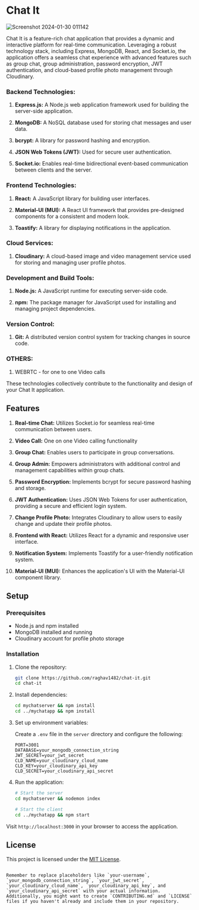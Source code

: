 # Chat It
![Screenshot 2024-01-30 011142](https://github.com/raghav1482/Chatit/assets/98442936/b42d2995-bd7c-4e71-a573-76ae92c4dc10)

Chat It is a feature-rich chat application that provides a dynamic and interactive platform for real-time communication. Leveraging a robust technology stack, including Express, MongoDB, React, and Socket.io, the application offers a seamless chat experience with advanced features such as group chat, group administration, password encryption, JWT authentication, and cloud-based profile photo management through Cloudinary.
### Backend Technologies:
1. **Express.js:** A Node.js web application framework used for building the server-side application.

2. **MongoDB:** A NoSQL database used for storing chat messages and user data.

3. **bcrypt:** A library for password hashing and encryption.

4. **JSON Web Tokens (JWT):** Used for secure user authentication.

5. **Socket.io:** Enables real-time bidirectional event-based communication between clients and the server.

### Frontend Technologies:
1. **React:** A JavaScript library for building user interfaces.

2. **Material-UI (MUI):** A React UI framework that provides pre-designed components for a consistent and modern look.

3. **Toastify:** A library for displaying notifications in the application.

### Cloud Services:
1. **Cloudinary:** A cloud-based image and video management service used for storing and managing user profile photos.

### Development and Build Tools:
1. **Node.js:** A JavaScript runtime for executing server-side code.

2. **npm:** The package manager for JavaScript used for installing and managing project dependencies.

### Version Control:
1. **Git:** A distributed version control system for tracking changes in source code.

### OTHERS:
1. WEBRTC - for one to one Video calls
   
These technologies collectively contribute to the functionality and design of your Chat It application.

## Features

1. **Real-time Chat:** Utilizes Socket.io for seamless real-time communication between users.

2. **Video Call:** One on one Video calling functionality

3. **Group Chat:** Enables users to participate in group conversations.

4. **Group Admin:** Empowers administrators with additional control and management capabilities within group chats.

5. **Password Encryption:** Implements bcrypt for secure password hashing and storage.

6. **JWT Authentication:** Uses JSON Web Tokens for user authentication, providing a secure and efficient login system.

7. **Change Profile Photo:** Integrates Cloudinary to allow users to easily change and update their profile photos.

8. **Frontend with React:** Utilizes React for a dynamic and responsive user interface.

9. **Notification System:** Implements Toastify for a user-friendly notification system.

10. **Material-UI (MUI):** Enhances the application's UI with the Material-UI component library.

## Setup

### Prerequisites

- Node.js and npm installed
- MongoDB installed and running
- Cloudinary account for profile photo storage

### Installation

1. Clone the repository:

   ```bash
   git clone https://github.com/raghav1482/chat-it.git
   cd chat-it
   ```

2. Install dependencies:

   ```bash
   cd mychatserver && npm install
   cd ../mychatapp && npm install
   ```

3. Set up environment variables:

   Create a `.env` file in the `server` directory and configure the following:

   ```env
   PORT=3001
   DATABASE=your_mongodb_connection_string
   JWT_SECRET=your_jwt_secret
   CLD_NAME=your_cloudinary_cloud_name
   CLD_KEY=your_cloudinary_api_key
   CLD_SECRET=your_cloudinary_api_secret
   ```

4. Run the application:

   ```bash
   # Start the server
   cd mychatserver && nodemon index

   # Start the client
   cd ../mychatapp && npm start
   ```

Visit `http://localhost:3000` in your browser to access the application.


## License

This project is licensed under the [MIT License](LICENSE).

```

Remember to replace placeholders like `your-username`, `your_mongodb_connection_string`, `your_jwt_secret`, `your_cloudinary_cloud_name`, `your_cloudinary_api_key`, and `your_cloudinary_api_secret` with your actual information. Additionally, you might want to create `CONTRIBUTING.md` and `LICENSE` files if you haven't already and include them in your repository.

